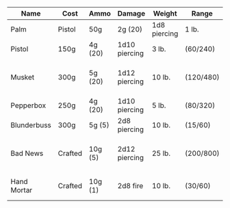 
|Name|	Cost|	Ammo	|Damage|	Weight|	Range|	Properties|
|---|---|---|---|---|---|---|
|Palm| Pistol	|50g	|2g (20)	|1d8 piercing	|1 lb.	|(40/160)	| Light, reload 1, misfire 1|
|Pistol	|150g	|4g (20)	|1d10 piercing	|3 lb.	|(60/240)	|Reload 4, misfire 1|
|Musket	|300g	|5g (20)	|1d12 piercing|	10 lb.|	(120/480)|	Two-handed, reload 1, misfire 2|
|Pepperbox|	250g	|4g (20)	|1d10 piercing|	5 lb.|	(80/320)	|Reload 6, misfire 2|
|Blunderbuss	|300g	|5g (5)|	2d8 piercing	|10 lb.	|(15/60)	|Reload 1, misfire 2|
|Bad News|Crafted	|10g (5)|	2d12 piercing	|25 lb.|	(200/800)	|Two-handed, reload 1, misfire 3|
|Hand Mortar|	Crafted	|10g (1)|	2d8 fire	|10 lb.	|(30/60)	|Reload 1, misfire 3, explosive|
